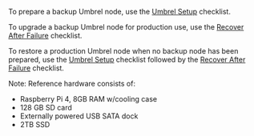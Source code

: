 To prepare a backup Umbrel node, use the [Umbrel Setup](Umbrel_Setup.md) checklist.

To upgrade a backup Umbrel node for production use, use the [Recover After Failure](Recover_After_Failure.md) checklist.

To restore a production Umbrel node when no backup node has been prepared, use the [Umbrel Setup](Umbrel_Setup.md) checklist followed by the [Recover After Failure](Recover_After_Failure.md) checklist.

Note: Reference hardware consists of:
- Raspberry Pi 4, 8GB RAM w/cooling case
- 128 GB SD card
- Externally powered USB SATA dock
- 2TB SSD
